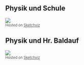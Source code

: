 ## Physik und Schule

<div><a href='//sketchviz.com/@ijontychie/08c81a4e0c711a2c4b8f935623f04aa3'><img src='https://sketchviz.com/@ijontychie/08c81a4e0c711a2c4b8f935623f04aa3/2c39cdca27092732f21fdb1ab8704786e7efabc9.sketchy.png' style='max-width: 100%;'></a><br/><span style='font-size: 80%;color:#555;'>Hosted on <a href='//sketchviz.com/' style='color:#555;'>Sketchviz</a></span></div>

## Physik und Hr. Baldauf

<div><a href='//sketchviz.com/@ijontychie/08c81a4e0c711a2c4b8f935623f04aa3'><img src='https://sketchviz.com/@ijontychie/08c81a4e0c711a2c4b8f935623f04aa3/2c39cdca27092732f21fdb1ab8704786e7efabc9.sketchy.png' style='max-width: 100%;'></a><br/><span style='font-size: 80%;color:#555;'>Hosted on <a href='//sketchviz.com/' style='color:#555;'>Sketchviz</a></span></div>
